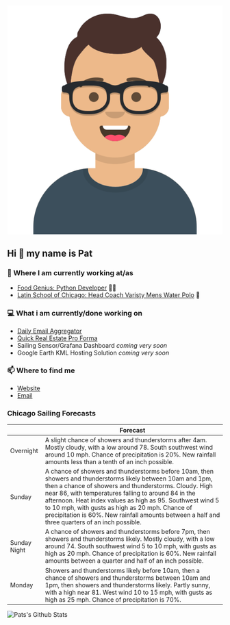 [![Social banner for p-j-falconer](https://raw.githubusercontent.com/P-J-FALCONER/P-J-FALCONER/master/assets/avataaars.svg)](https://patfalconer.com/)
## Hi :wave: my name is Pat

### 💼 Where I am currently working at/as
- [Food Genius: Python Developer](https://getfoodgenius.com/) 🍔🐍
- [Latin School of Chicago: Head Coach Varisty Mens Water Polo](https://www.latinschool.org/) 🤽


### 💻 What i am currently/done working on
 - [Daily Email Aggregator](https://github.com/P-J-FALCONER/dott_daily_mail)
 - [Quick Real Estate Pro Forma](https://github.com/P-J-FALCONER/henry)
 - Sailing Sensor/Grafana Dashboard *coming very soon*
 - Google Earth KML Hosting Solution *coming very soon*

### 📫 Where to find me
 - [Website](https://patfalconer.com/)
 - [Email](mailto:patrick.j.falconer@gmail.com)


### Chicago Sailing Forecasts
|   | Forecast  |
|---|---|
| Overnight | A slight chance of showers and thunderstorms after 4am. Mostly cloudy, with a low around 78. South southwest wind around 10 mph. Chance of precipitation is 20%. New rainfall amounts less than a tenth of an inch possible. |
| Sunday | A chance of showers and thunderstorms before 10am, then showers and thunderstorms likely between 10am and 1pm, then a chance of showers and thunderstorms. Cloudy. High near 86, with temperatures falling to around 84 in the afternoon. Heat index values as high as 95. Southwest wind 5 to 10 mph, with gusts as high as 20 mph. Chance of precipitation is 60%. New rainfall amounts between a half and three quarters of an inch possible. |
| Sunday Night | A chance of showers and thunderstorms before 7pm, then showers and thunderstorms likely. Mostly cloudy, with a low around 74. South southwest wind 5 to 10 mph, with gusts as high as 20 mph. Chance of precipitation is 60%. New rainfall amounts between a quarter and half of an inch possible. |
| Monday | Showers and thunderstorms likely before 10am, then a chance of showers and thunderstorms between 10am and 1pm, then showers and thunderstorms likely. Partly sunny, with a high near 81. West wind 10 to 15 mph, with gusts as high as 25 mph. Chance of precipitation is 70%. |

![Pats's Github Stats](https://github-readme-stats.vercel.app/api?username=p-j-falconer&show_icons=true&theme=radical)
